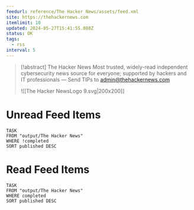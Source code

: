 ```yaml
---
feedurl: reference/The Hacker News/assets/feed.xml
site: https://thehackernews.com
itemlimit: 10
updated: 2024-05-27T15:41:55.088Z
status: OK
tags:
  - rss
interval: 5
---
```


> [!abstract] The Hacker News
> Most trusted, widely-read independent cybersecurity news source for everyone; supported by hackers and IT professionals — Send TIPs to admin@thehackernews.com
>
> ![[The Hacker NewsLogo 9.svg|200x200]]
# Unread Feed Items
~~~dataview
TASK
FROM "output/The Hacker News"
WHERE !completed
SORT published DESC
~~~

# Read Feed Items
~~~dataview
TASK
FROM "output/The Hacker News"
WHERE completed
SORT published DESC
~~~
